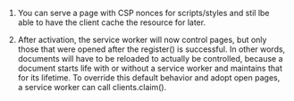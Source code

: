1. You can serve a page with CSP nonces for scripts/styles and stil lbe able to have the client cache the resource for later.

2. After activation, the service worker will now control pages, but only those that were opened after the register() is successful. In other words, documents will have to be reloaded to actually be controlled, because a document starts life with or without a service worker and maintains that for its lifetime. To override this default behavior and adopt open pages, a service worker can call clients.claim().
